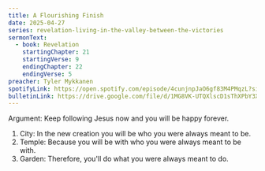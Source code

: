 ```yaml
---
title: A Flourishing Finish
date: 2025-04-27
series: revelation-living-in-the-valley-between-the-victories
sermonText:
  - book: Revelation
    startingChapter: 21
    startingVerse: 9
    endingChapter: 22
    endingVerse: 5
preacher: Tyler Mykkanen
spotifyLink: https://open.spotify.com/episode/4cunjnpJaO6gf83M4PMqzL?si=73add7ba8d654281
bulletinLink: https://drive.google.com/file/d/1MG8VK-UTQXlscD1sThXPbY3XwJGDje_G/view
---
```

Argument: Keep following Jesus now and you will be happy forever.

1. City: In the new creation you will be who you were always meant to be.
2. Temple: Because you will be with who you were always meant to be with.
3. Garden: Therefore, you'll do what you were always meant to do.

